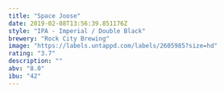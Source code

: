 ```yaml
---
title: "Space Joose"
date: 2019-02-08T13:56:39.851176Z
style: "IPA - Imperial / Double Black"
brewery: "Rock City Brewing"
image: "https://labels.untappd.com/labels/2605985?size=hd"
rating: "3.7"
description: ""
abv: "8.0"
ibu: "42"
---
```

